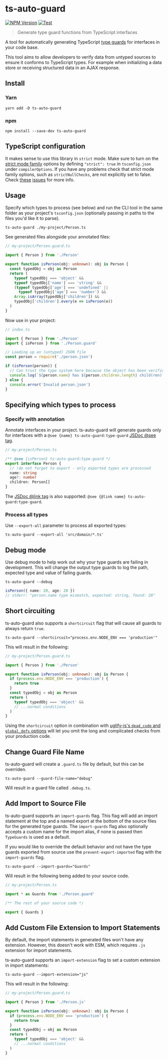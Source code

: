 # ts-auto-guard

[![NPM Version](https://img.shields.io/npm/v/ts-auto-guard)](https://www.npmjs.com/package/ts-auto-guard) [![Test](https://github.com/rhys-vdw/ts-auto-guard/actions/workflows/test.yml/badge.svg)](https://github.com/rhys-vdw/ts-auto-guard/actions/workflows/test.yml)

> Generate type guard functions from TypeScript interfaces

A tool for automatically generating TypeScript [type guards](https://www.typescriptlang.org/docs/handbook/advanced-types.html#type-guards-and-differentiating-types) for interfaces in your code base.

This tool aims to allow developers to verify data from untyped sources to ensure it conforms to TypeScript types. For example when initializing a data store or receiving structured data in an AJAX response.

## Install

### Yarn

```
yarn add -D ts-auto-guard
```

### npm

```
npm install --save-dev ts-auto-guard
```

## TypeScript configuration

It makes sense to use this library in `strict` mode. Make sure to turn on the [strict mode family](https://www.typescriptlang.org/tsconfig#strict) options by defining `"strict": true` in `tsconfig.json` under `compilerOptions`.
If you have any problems check that strict mode family options, such as `strictNullChecks`, are not explicitly set to false. Check [these](https://github.com/rhys-vdw/ts-auto-guard/issues/120) [issues](https://github.com/rhys-vdw/ts-auto-guard/issues/152) for more info.

## Usage

Specify which types to process (see below) and run the CLI tool in the same folder as your project's `tsconfig.json` (optionally passing in paths to the files you'd like it to parse).

```sh
ts-auto-guard ./my-project/Person.ts
```

See generated files alongside your annotated files:

```ts
// my-project/Person.guard.ts

import { Person } from './Person'

export function isPerson(obj: unknown): obj is Person {
  const typedObj = obj as Person
  return (
    typeof typedObj === 'object' &&
    typeof typedObj['name'] === 'string' &&
    (typeof typedObj['age'] === 'undefined' ||
      typeof typedObj['age'] === 'number') &&
    Array.isArray(typedObj['children']) &&
    typedObj['children'].every(e => isPerson(e))
  )
}
```

Now use in your project:

```ts
// index.ts

import { Person } from './Person'
import { isPerson } from './Person.guard'

// Loading up an (untyped) JSON file
const person = require('./person.json')

if (isPerson(person)) {
  // Can trust the type system here because the object has been verified.
  console.log(`${person.name} has ${person.children.length} child(ren)`)
} else {
  console.error('Invalid person.json')
}
```

## Specifying which types to process

### Specify with annotation

Annotate interfaces in your project. ts-auto-guard will generate guards only for interfaces with a `@see {name} ts-auto-guard:type-guard` [JSDoc @see tag](https://jsdoc.app/tags-see.html).

```ts
// my-project/Person.ts

/** @see {isPerson} ts-auto-guard:type-guard */
export interface Person {
  // !do not forget to export - only exported types are processed
  name: string
  age?: number
  children: Person[]
}
```

The [JSDoc @link tag](https://jsdoc.app/tags-link.html) is also supported: `@see {@link name} ts-auto-guard:type-guard`.

### Process all types

Use `--export-all` parameter to process all exported types:

```
ts-auto-guard --export-all 'src/domain/*.ts'
```

## Debug mode

Use debug mode to help work out why your type guards are failing in development. This will change the output type guards to log the path, expected type and value of failing guards.

```
ts-auto-guard --debug
```

```ts
isPerson({ name: 20, age: 20 })
// stderr: "person.name type mismatch, expected: string, found: 20"
```

## Short circuiting

ts-auto-guard also supports a `shortcircuit` flag that will cause all guards
to always return `true`.

```
ts-auto-guard --shortcircuit="process.env.NODE_ENV === 'production'"
```

This will result in the following:

```ts
// my-project/Person.guard.ts

import { Person } from './Person'

export function isPerson(obj: unknown): obj is Person {
  if (process.env.NODE_ENV === 'production') {
    return true
  }
  const typedObj = obj as Person
  return (
    typeof typedObj === 'object' &&
    // ...normal conditions
  )
}
```

Using the `shortcircuit` option in combination with [uglify-js's `dead_code` and `global_defs` options](https://github.com/mishoo/UglifyJS2#compress-options) will let you omit the long and complicated checks from your production code.

## Change Guard File Name

ts-auto-guard will create a `.guard.ts` file by default, but this can be overriden.

```
ts-auto-guard --guard-file-name="debug"
```

Will result in a guard file called `.debug.ts`.

## Add Import to Source File

ts-auto-guard supports an `ìmport-guards` flag. This flag will add an import statement at the top and a named export at the bottom of the source files for the generated type guards. The `ìmport-guards` flag also optionally accepts a custom name for the import alias, if none is passed then `TypeGuards` is used as a default.

If you would like to override the default behavior and not have the type guards exported from source use the `prevent-export-imported` flag with the `import-guards` flag.

```
ts-auto-guard --import-guards="Guards"
```

Will result in the following being added to your source code.

```ts
// my-project/Person.ts

import * as Guards from './Person.guard'

/** The rest of your source code */

export { Guards }
```

## Add Custom File Extension to Import Statements

By default, the import statements in generated files won't have any extension.
However, this doesn't work with ESM, which requires `.js` extension for import statements.

ts-auto-guard supports an `import-extension` flag to set a custom extension in import statements:

```
ts-auto-guard --import-extension="js"
```

This will result in the following:

```ts
// my-project/Person.guard.ts

import { Person } from './Person.js'

export function isPerson(obj: unknown): obj is Person {
  if (process.env.NODE_ENV === 'production') {
    return true
  }
  const typedObj = obj as Person
  return (
    typeof typedObj === 'object' &&
    // ...normal conditions
  )
}
```
